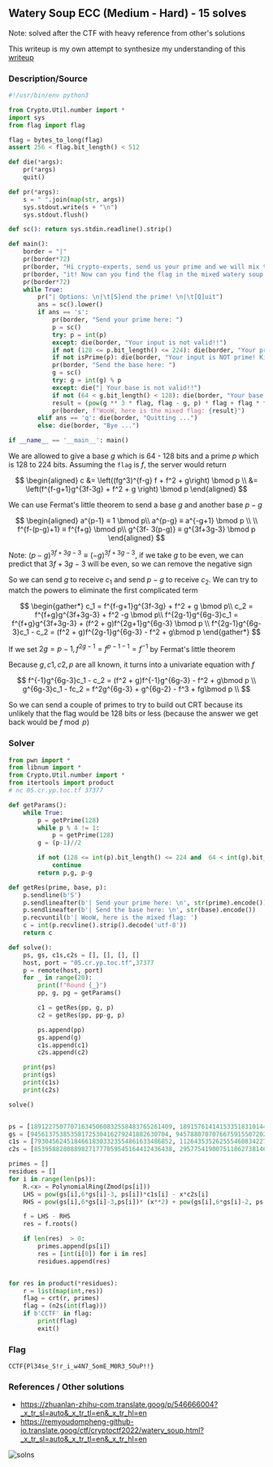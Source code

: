 ## Watery Soup ECC (Medium - Hard) - 15 solves

Note: solved after the CTF with heavy reference from other's solutions

This writeup is my own attempt to synthesize my understanding of this [writeup](https://zhuanlan-zhihu-com.translate.goog/p/546666004?_x_tr_sl=auto&_x_tr_tl=en&_x_tr_hl=en)

### Description/Source

```py
#!/usr/bin/env python3

from Crypto.Util.number import *
import sys
from flag import flag

flag = bytes_to_long(flag)
assert 256 < flag.bit_length() < 512

def die(*args):
	pr(*args)
	quit()

def pr(*args):
	s = " ".join(map(str, args))
	sys.stdout.write(s + "\n")
	sys.stdout.flush()

def sc(): return sys.stdin.readline().strip()

def main():
	border = "|"
	pr(border*72)
	pr(border, "Hi crypto-experts, send us your prime and we will mix the flag with ", border)
	pr(border, "it! Now can you find the flag in the mixed watery soup!? Good luck! ", border)
	pr(border*72)
	while True:
		pr("| Options: \n|\t[S]end the prime! \n|\t[Q]uit")
		ans = sc().lower()
		if ans == 's':
			pr(border, "Send your prime here: ")
			p = sc()
			try: p = int(p)
			except: die(border, "Your input is not valid!!")
			if not (128 <= p.bit_length() <= 224): die(border, "Your prime is out of bounds :(")
			if not isPrime(p): die(border, "Your input is NOT prime! Kidding me!?")
			pr(border, "Send the base here: ")
			g = sc()
			try: g = int(g) % p
			except: die("| Your base is not valid!!")
			if not (64 < g.bit_length() < 128): die(border, "Your base is too small!!")
			result = (pow(g ** 3 * flag, flag - g, p) * flag + flag * flag + g) % p
			pr(border, f"WooW, here is the mixed flag: {result}")
		elif ans == 'q': die(border, "Quitting ...")
		else: die(border, "Bye ...")

if __name__ == '__main__': main()
```

We are allowed to give a base $g$ which is 64 - 128 bits and a prime $p$ which is 128 to 224 bits. Assuming the `flag` is $f$, the server would return

$$
\begin{aligned}
    c &= \left((fg^3)^{f-g} f + f^2 + g\right) \bmod p \\
     &= \left(f^{f-g+1}g^{3f-3g} + f^2 + g \right) \bmod p
\end{aligned}
$$

We can use Fermat's little theorem to send a base $g$ and another base $p-g$

$$
\begin{aligned}
    a^{p-1} ≡ 1 \bmod p\\
    a^{p-g} ≡ a^{-g+1} \bmod p \\ \\
    f^{f-(p-g)+1} ≡ f^{f+g} \bmod p\\
    g^{3f- 3(p-g)} ≡ g^{3f+3g-3} \bmod p
\end{aligned}
$$

Note: $(p-g)^{3f+3g-3} ≡ (-g)^{3f+3g-3}$, if we take $g$ to be even, we can predict that $3f+3g-3$ will be even, so we can remove the negative sign

So we can send $g$ to receive $c_1$ and send $p-g$ to receive $c_2$. We can try to match the powers to eliminate the first complicated term

$$
\begin{gather*}
    c_1 = f^{f-g+1}g^{3f-3g} + f^2 + g \bmod p\\
    c_2 = f^{f+g}g^{3f+3g-3} + f^2 -g \bmod p\\
    f^{2g-1}g^{6g-3}c_1 = f^{f+g}g^{3f+3g-3} + (f^2 + g)f^{2g+1}g^{6g-3} \bmod p \\
    f^{2g-1}g^{6g-3}c_1 - c_2 = (f^2 + g)f^{2g-1}g^{6g-3}  - f^2 + g\bmod p
\end{gather*}
$$

If we set $2g = p-1, f^{2g-1} = f^{p-1-1} = f^{-1}$ by Fermat's little theorem

Because $g,c1,c2,p$ are all known, it turns into a univariate equation with $f$

$$
f^{-1}g^{6g-3}c_1 - c_2 = (f^2 + g)f^{-1}g^{6g-3}  - f^2 + g\bmod p \\
g^{6g-3}c_1 - fc_2 = f^2g^{6g-3} + g^{6g-2}  - f^3 + fg\bmod p \\
$$

So we can send a couple of primes to try to build out CRT because its unlikely that the flag would be 128 bits or less (because the answer we get back would be $f \bmod p$)

### Solver

```python
from pwn import *
from libnum import *
from Crypto.Util.number import *
from itertools import product
# nc 05.cr.yp.toc.tf 37377

def getParams():
    while True:
        p = getPrime(128)
        while p % 4 != 1:
            p = getPrime(128)
        g = (p-1)//2

        if not (128 <= int(p).bit_length() <= 224 and  64 < int(g).bit_length() < 128 and 2*g + 1 == p):
            continue
        return p,g, p-g

def getRes(prime, base, p):
    p.sendline(b'S')
    p.sendlineafter(b'| Send your prime here: \n', str(prime).encode())
    p.sendlineafter(b'| Send the base here: \n', str(base).encode())
    p.recvuntil(b'| WooW, here is the mixed flag: ')
    c = int(p.recvline().strip().decode('utf-8'))
    return c

def solve():
    ps, gs, c1s,c2s = [], [], [], []
    host, port = "05.cr.yp.toc.tf",37377
    p = remote(host, port)
    for _ in range(20):
        print(f"Round {_}")
        pp, g, pg = getParams()

        c1 = getRes(pp, g, p)
        c2 = getRes(pp, pp-g, p)

        ps.append(pp)
        gs.append(g)
        c1s.append(c1)
        c2s.append(c2)

    print(ps)
    print(gs)
    print(c1s)
    print(c2s)

solve()


ps = [189122750770716345060832558483765261409, 189157614141533518310144050881298491413, 314423930926420990340379752379783418313, 327932001194801205413693056006411264217, 320418503615392286449726579853353858613, 219765724954954896314480331996636117137, 265116422540484400257009326284244420593, 310938553349079772945773335497214618413, 305899273772530107943694689535683761361, 321296924242129358395867774007103742049, 327449103341902868998377185831156802109, 173115642911266271817070645416157666109, 171672836763328281223831050506543627537, 205401244883757703902918912418890042809, 249987617250477046425236535664922239777, 268860492144818573457319380530241941801, 317729860285166734371987867479421903949, 281988050374710655732917120508354222649, 194035720779228287915519872986366738449, 303170666560171648407471310623937985821]
gs = [94561375385358172530416279241882630704, 94578807070766759155072025440649245706, 157211965463210495170189876189891709156, 163966000597400602706846528003205632108, 160209251807696143224863289926676929306, 109882862477477448157240165998318058568, 132558211270242200128504663142122210296, 155469276674539886472886667748607309206, 152949636886265053971847344767841880680, 160648462121064679197933887003551871024, 163724551670951434499188592915578401054, 86557821455633135908535322708078833054, 85836418381664140611915525253271813768, 102700622441878851951459456209445021404, 124993808625238523212618267832461119888, 134430246072409286728659690265120970900, 158864930142583367185993933739710951974, 140994025187355327866458560254177111324, 97017860389614143957759936493183369224, 151585333280085824203735655311968992910]
c1s = [79304562451846618303323554861633486852, 112643535262555460834227915123617696577, 257870190767188438167001257458542653050, 65309662233198991619660116016919502966, 29472287739493747853350320832749602160, 184668051408180146504414179420410913383, 145893081058853054196569353457139280289, 144073798404070448087432273637856042836, 146684550042680681690177103138529259042, 131996612736065195535688244689017759264, 52058454499582608869990013427831682814, 57713321920321887697188422238143173008, 44354924502759783531074343711699298125, 178594695257661655818270605072386790773, 120812900949533861437167904217094333104, 66873073328828692587419097193048595961, 179606414310180914759829475254478011493, 136008060051205404690458545278417281795, 91767350892634951298669393288052736090, 3512898734308927295841643535115172537]
c2s = [85395882808898271777059545164412436438, 29577541900751186273814608979334897163, 80154854236870078978981709482408661149, 272996985960192376520122106864517199545, 293078420053436953976792139144891899732, 198625611998859221264090425054301586354, 193197268098353566469125147255343436177, 122876174504253187305523247159449903583, 197537349541832288207393969312098584269, 69680444957556389336305189731567258424, 91431680240005504192985816989205398508, 9135588543090050118619200015985611110, 98346399789104156441530117817225698634, 144158388328621038021947524451009467217, 27665671505768403374685766870371333779, 259243801244591756896749321044591484287, 59383869021345235256490374484872727722, 21547999223010659637810329517642879052, 87576216625646348352976653720076198456, 91731673358297809404221012993978651383]

primes = []
residues = []
for i in range(len(ps)):
    R.<x> = PolynomialRing(Zmod(ps[i]))
    LHS = pow(gs[i],6*gs[i]-3, ps[i])*c1s[i] - x*c2s[i]
    RHS = pow(gs[i],6*gs[i]-3,ps[i])* (x**2) + pow(gs[i],6*gs[i]-2, ps[i]) - x**3 + x*gs[i]

    f = LHS - RHS
    res = f.roots()

    if len(res)  > 0:
        primes.append(ps[i])
        res = [int(i[0]) for i in res]
        residues.append(res)


for res in product(*residues):
    r = list(map(int,res))
    flag = crt(r, primes)
    flag = (n2s(int(flag)))
    if b'CCTF' in flag:
        print(flag)
        exit()
```

### Flag

```
CCTF{Pl34se_S!r_i_w4N7_5omE_M0R3_5OuP!!}
```

### References / Other solutions

- https://zhuanlan-zhihu-com.translate.goog/p/546666004?_x_tr_sl=auto&_x_tr_tl=en&_x_tr_hl=en
- https://remyoudompheng-github-io.translate.goog/ctf/cryptoctf2022/watery_soup.html?_x_tr_sl=auto&_x_tr_tl=en&_x_tr_hl=en

![solns](./other.png)
